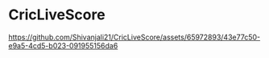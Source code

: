 # CricLiveScore

https://github.com/Shivanjali21/CricLiveScore/assets/65972893/43e77c50-e9a5-4cd5-b023-091955156da6

